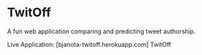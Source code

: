 # TwitOff
A fun web application comparing and predicting tweet authorship.

Live Application: 
[bjanota-twitoff.herokuapp.com] TwitOff
